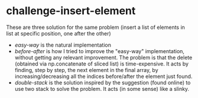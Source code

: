 # challenge-insert-element
These are three solution for the same problem (insert a list of elements in list at specific position, one after the other)
 - *easy-way* is the natural implementation
 - *before-after* is how I tried to improve the "easy-way" implementation, without getting any relevant improvement. The problem is that the delete (obtained via np.concatenate of sliced list) is time-expensive. It acts by finding, step by step, the next element in the final array, by increasing/decreasing all the indices before/after the element just found.
 - *double-stack* is the solution inspired by the suggestion (found online) to use two stack to solve the problem. It acts (in some sense) like a slinky.


